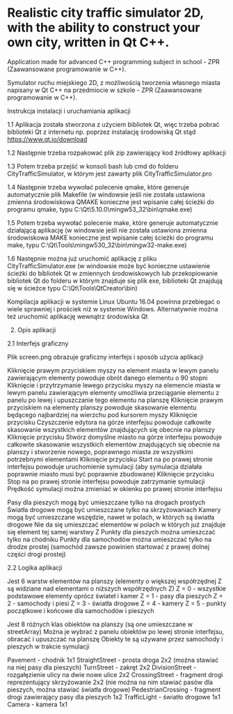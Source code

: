 # Realistic city traffic simulator 2D, with the ability to construct your own city, written in Qt C++. 

Application made for advanced C++ programming subject in school - ZPR (Zaawansowane programowanie w C++).

Symulator ruchu miejskiego 2D, z możliwością tworzenia własnego miasta napisany w Qt C++ na przedmiocie w szkole - ZPR (Zaawansowane programowanie w C++).

Instrukcja instalacji i uruchamiania aplikacji

1.1 Aplikacja została stworzona z użyciem bibliotek Qt, więc trzeba pobrać biblioteki Qt z internetu
np. poprzez instalację środowiską Qt stąd https://www.qt.io/download

1.2 Następnie trzeba rozpakować plik zip zawierający kod źródłowy aplikacji

1.3 Potem trzeba przejść w konsoli bash lub cmd do folderu CityTrafficSimulator, w którym jest zawarty plik CityTrafficSimulator.pro

1.4 Następnie trzeba wywołać polecenie qmake, które generuje automatycznie plik Makefile
(w windowsie jeśli nie została ustawiona zmienna środowiskowa QMAKE konieczne jest wpisanie całej ścieżki do programu qmake,
typu C:\Qt\5.10.0\mingw53_32\bin\qmake.exe)

1.5 Potem trzeba wywołać polecenie make, które generuje automatycznie działającą aplikację
(w windowsie jeśli nie została ustawiona zmienna środowiskowa MAKE konieczne jest wpisanie całej ścieżki do programu make,
typu C:\Qt\Tools\mingw530_32\bin\mingw32-make.exe)

1.6 Następnie można już uruchomić aplikację z pliku CityTrafficSimulator.exe
(w windowsie może być konieczne ustawienie ścieżki do bibliotek Qt w zmiennych środowiskowych
lub przekopiowanie bibliotek Qt do folderu w którym znajduje się plik exe,
biblioteki Qt znajdują się w ścieżce typu C:\Qt\Tools\QtCreator\bin)

Kompilacja aplikacji w systemie Linux Ubuntu 16.04 powinna przebiegać o wiele sprawniej i prościek niż w systemie Windows. Alternatywnie można też uruchomić aplikację wewnątrz środowiska Qt

2. Opis aplikacji

2.1 Interfejs graficzny

Plik screen.png obrazuje graficzny interfejs i sposób użycia aplikacji

Kliknięcie prawym przyciskiem myszy na element miasta w lewym panelu zawierającym elementy
powoduje obrót danego elementu o 90 stopni
Kliknięcie i przytrzymanie lewego przycisku myszy na elemencie miasta w lewym panelu zawierającym elementy
umożliwia przeciąganie elementu z panelu po lewej i upuszczanie tego elementu na planszę
Kliknięcie prawym przyciskiem na elementy planszy
powoduje skasowanie elementu będącego najbardziej na wierzchu pod kursorem myszy
Kliknięcie przycisku Czyszczenie edytora na górze interfejsu
powoduje całkowite skasowanie wszystkich elementów znajdujących się obecnie na planszy
Kliknięcie przycisku Stwórz domyślne miasto na górze interfejsu
powoduje całkowite skasowanie wszystkich elementów znajdujących się obecnie na planszy
i stworzenie nowego, poprawnego miasta ze wszystkimi potrzebnymi elementami
Kliknięcie przycisku Start na po prawej stronie interfejsu
powoduje uruchomienie symulacji (aby symulacja działała poprawnie miasto musi być poprawnie zbudowane)
Kliknięcie przycisku Stop na po prawej stronie interfejsu
powoduje zatrzymanie symulacji
Prędkość symulacji można zmieniać w okienku po prawej stronie interfejsu

Pasy dla pieszych mogą być umieszczane tylko na drogach prostych
Światła drogowe mogą być umieszczane tylko na skrzyżowaniach
Kamery mogą być umieszczane wszędzie, nawet w polach, w których są światła drogowe
Nie da się umieszczać elementów w polach w których już znajduje się element tej samej warstwy Z
Punkty dla pieszych można umieszczać tylko na chodniku
Punkty dla samochodów można umieszczać tylko na drodze prostej
(samochód zawsze powinien startować z prawej dolnej części drogi prostej)

2.2 Logika aplikacji

Jest 6 warstw elementów na planszy (elementy o większej współrzędnej Z są widziane nad elementami o niższych współrzędnych Z)
Z = 0 - wszystkie podstawowe elementy oprócz świateł i kamer
Z = 1 - pasy dla pieszych
Z = 2 - samochody i piesi
Z = 3 - światła drogowe
Z = 4 - kamery
Z = 5 - punkty początkowe i końcowe dla samochodów i pieszych

Jest 8 różnych klas obiektów na planszy (są one umieszczane w streetArray)
Można je wybrać z panelu obiektów po lewej stronie interfejsu, obracać i upuszczać na planszę
Obiekty te są używane przez samochody i pieszych w trakcie symulacji

Pavement - chodnik 1x1
StraightStreet - prosta droga 2x2 (można stawiać na niej pasy dla pieszych)
TurnStreet - zakręt 2x2
DivisionStreet - rozgałęzienie ulicy na dwie nowe ulice 2x2
CrossingStreet - fragment drogi reprezentujący skrzyżowanie 2x2
(nie można na nim stawiać pasów dla pieszych, można stawiać światła drogowe)
PedestrianCrossing - fragment drogi zawierający pasy dla pieszych 1x2
TrafficLight - światło drogowe 1x1
Camera - kamera 1x1























